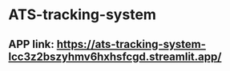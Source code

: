 # ATS-tracking-system


## APP link: https://ats-tracking-system-lcc3z2bszyhmv6hxhsfcgd.streamlit.app/
